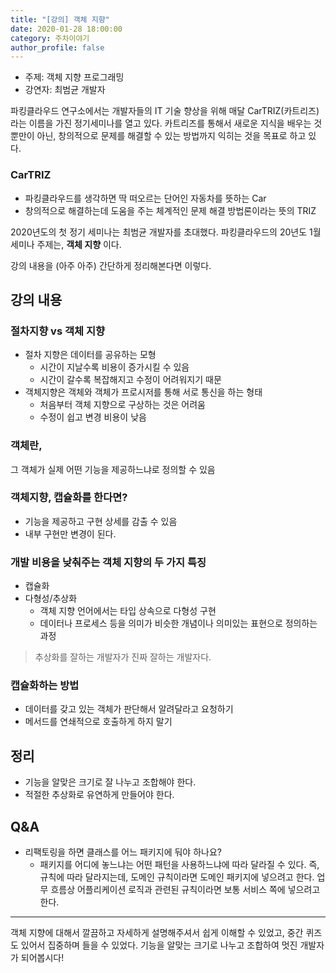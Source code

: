 ```yaml
---
title: "[강의] 객체 지향"
date: 2020-01-28 18:00:00
category: 주차이야기
author_profile: false
---
```

* 주제: 객체 지향 프로그래밍
* 강연자: 최범균 개발자

파킹클라우드 연구소에서는 개발자들의 IT 기술 향상을 위해 매달 CarTRIZ(카트리즈)라는 이름을 가진 정기세미나를 열고 있다. 카트리즈를 통해서 새로운 지식을 배우는 것 뿐만이 아닌, 창의적으로 문제를 해결할 수 있는 방법까지 익히는 것을 목표로 하고 있다.

### CarTRIZ
* 파킹클라우드를 생각하면 딱 떠오르는 단어인 자동차를 뜻하는 Car
* 창의적으로 해결하는데 도움을 주는 체계적인 문제 해결 방법론이라는 뜻의 TRIZ

2020년도의 첫 정기 세미나는 최범균 개발자를 초대했다. 파킹클라우드의 20년도 1월 세미나 주제는, **객체 지향** 이다.

강의 내용을 (아주 아주) 간단하게 정리해본다면 이렇다.

## 강의 내용
### 절차지향 vs 객체 지향
* 절차 지향은 데이터를 공유하는 모형
  * 시간이 지날수록 비용이 증가시킬 수 있음
  * 시간이 갈수록 복잡해지고 수정이 어려워지기 때문
* 객체지향은 객체와 객체가 프로시저를 통해 서로 통신을 하는 형태
  * 처음부터 객체 지향으로 구상하는 것은 어려움
  * 수정이 쉽고 변경 비용이 낮음

### 객체란,
그 객체가 실제 어떤 기능을 제공하느냐로 정의할 수 있음

### 객체지향, 캡슐화를 한다면?
* 기능을 제공하고 구현 상세를 감출 수 있음
* 내부 구현만 변경이 된다.

### 개발 비용을 낮춰주는 객체 지향의 두 가지 특징
* 캡슐화
* 다형성/추상화
  * 객체 지향 언어에서는 타입 상속으로 다형성 구현
  * 데이터나 프로세스 등을 의미가 비슷한 개념이나 의미있는 표현으로 정의하는 과정
> 추상화를 잘하는 개발자가 진짜 잘하는 개발자다.

### 캡슐화하는 방법
* 데이터를 갖고 있는 객체가 판단해서 알려달라고 요청하기
* 메서드를 연쇄적으로 호출하게 하지 말기

## 정리
* 기능을 알맞은 크기로 잘 나누고 조합해야 한다.
* 적절한 추상화로 유연하게 만들어야 한다.

## Q&A
* 리팩토링을 하면 클래스를 어느 패키지에 둬야 하나요?
  * 패키지를 어디에 놓느냐는 어떤 패턴을 사용하느냐에 따라 달라질 수 있다. 즉, 규칙에 따라 달라지는데, 도메인 규칙이라면 도메인 패키지에 넣으려고 한다. 업무 흐름상 어플리케이션 로직과 관련된 규칙이라면 보통 서비스 쪽에 넣으려고 한다.

***
객체 지향에 대해서 깔끔하고 자세하게 설명해주셔서 쉽게 이해할 수 있었고, 중간 퀴즈도 있어서 집중하며 들을 수 있었다. 기능을 알맞는 크기로 나누고 조합하여 멋진 개발자가 되어봅시다!
